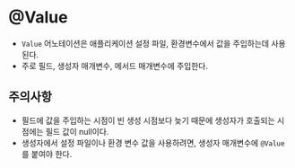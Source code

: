 # @Value
- `Value` 어노테이션은 애플리케이션 설정 파일, 환경변수에서 값을 주입하는데 사용된다.
- 주로 필드, 생성자 매개변수, 메서드 매개변수에 주입한다.

## 주의사항
- 필드에 값을 주입하는 시점이 빈 생성 시점보다 늦기 때문에 생성자가 호출되는 시점에는 필드 값이 null이다.
- 생성자에서 설정 파일이나 환경 변수 값을 사용하려면, 생성자 매개변수에 `@Value`를 붙여야 한다.